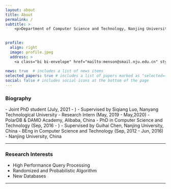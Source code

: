 ```yaml
---
layout: about
title: About  
permalink: /
subtitle: >
    <p>Department of Computer Science and Technology, Nanjing University</p>

    
profile:
  align: right
  image: profile.jpeg 
  address: >
    <a class="bi bi-envelope" href="mailto:menson@smail.nju.edu.cn" style="font-size:14px" > menson.smail.nju.edu.cn </a>
    
news: true  # includes a list of news items
selected_papers: true # includes a list of papers marked as "selected={true}"
social: false # includes social icons at the bottom of the page
---
```



<h3>Biography</h3>
- Joint PhD student (July, 2021 - )
  - Supervised by Siqiang Luo, Nanyang Technological University 
- Research Intern (May, 2019 - May,2020)
  - PolarDB & DAMO Academy, Alibaba, China
- PhD in Computer Science and Technology (Sep, 2016 - )
   - Supervised by Guihai Chen, Nanjing University, China
- BEng in Computer Science and Technology (Sep, 2012 - Jun, 2016)
  - Nanjing University, China

<!--Write your biography here. Tell the world about yourself. Link to your favorite [subreddit](http://reddit.com). You can put a picture in, too. The code is already in, just name your picture `prof_pic.jpg` and put it in the `img/` folder.

Put your address / P.O. box / other info right below your picture. You can also disable any these elements by editing `profile` property of the YAML header of your `_pages/about.md`. Edit `_bibliography/papers.bib` and Jekyll will render your [publications page](/publications/) automatically.

Link to your social media connections, too. This theme is set up to use [Font Awesome icons](http://fortawesome.github.io/Font-Awesome/) and [Academicons](https://jpswalsh.github.io/academicons/), like the ones below. Add your Facebook, Twitter, LinkedIn, Google Scholar, or just disable all of them.
-->

------

### Research Interests

- High Performance Query Processing
- Randomized and Probabilistic Algorithm
- New Databases

------
